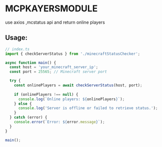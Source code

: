 # MCPKAYERSMODULE
use axios ,mcstatus api and return online players 

## Usage:
```typescript
// index.ts
import { checkServerStatus } from './minecraftStatusChecker';

async function main() {
  const host = 'your_minecraft_server_ip';
  const port = 25565; // Minecraft server port

  try {
    const onlinePlayers = await checkServerStatus(host, port);
    
    if (onlinePlayers !== null) {
      console.log(`Online players: ${onlinePlayers}`);
    } else {
      console.log('Server is offline or failed to retrieve status.');
    }
  } catch (error) {
    console.error(`Error: ${error.message}`);
  }
}

main();
```
